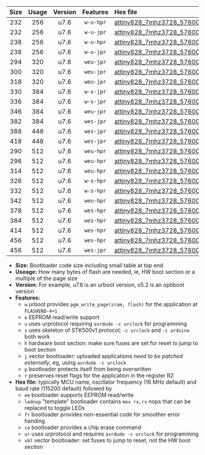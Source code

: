 |Size|Usage|Version|Features|Hex file|
|:-:|:-:|:-:|:-:|:--|
|232|256|u7.6|`w-u-hpr`|[attiny828_7mhz3728_57600bps_ur.hex](https://raw.githubusercontent.com/stefanrueger/urboot/main/attiny828_7mhz3728_57600bps_ur.hex)|
|232|256|u7.6|`w-u-jpr`|[attiny828_7mhz3728_57600bps_ur_vbl.hex](https://raw.githubusercontent.com/stefanrueger/urboot/main/attiny828_7mhz3728_57600bps_ur_vbl.hex)|
|238|256|u7.6|`w-u-hpr`|[attiny828_7mhz3728_57600bps_lednop_ur.hex](https://raw.githubusercontent.com/stefanrueger/urboot/main/attiny828_7mhz3728_57600bps_lednop_ur.hex)|
|238|256|u7.6|`w-u-jpr`|[attiny828_7mhz3728_57600bps_lednop_ur_vbl.hex](https://raw.githubusercontent.com/stefanrueger/urboot/main/attiny828_7mhz3728_57600bps_lednop_ur_vbl.hex)|
|294|320|u7.6|`weu-jpr`|[attiny828_7mhz3728_57600bps_ee_ur_vbl.hex](https://raw.githubusercontent.com/stefanrueger/urboot/main/attiny828_7mhz3728_57600bps_ee_ur_vbl.hex)|
|300|320|u7.6|`weu-jpr`|[attiny828_7mhz3728_57600bps_ee_lednop_ur_vbl.hex](https://raw.githubusercontent.com/stefanrueger/urboot/main/attiny828_7mhz3728_57600bps_ee_lednop_ur_vbl.hex)|
|318|320|u7.6|`weu-jpr`|[attiny828_7mhz3728_57600bps_ee_lednop_fr_ur_vbl.hex](https://raw.githubusercontent.com/stefanrueger/urboot/main/attiny828_7mhz3728_57600bps_ee_lednop_fr_ur_vbl.hex)|
|330|384|u7.6|`w-s-jpr`|[attiny828_7mhz3728_57600bps_vbl.hex](https://raw.githubusercontent.com/stefanrueger/urboot/main/attiny828_7mhz3728_57600bps_vbl.hex)|
|336|384|u7.6|`w-s-jpr`|[attiny828_7mhz3728_57600bps_lednop_vbl.hex](https://raw.githubusercontent.com/stefanrueger/urboot/main/attiny828_7mhz3728_57600bps_lednop_vbl.hex)|
|346|384|u7.6|`weu-jpr`|[attiny828_7mhz3728_57600bps_ee_lednop_fr_ce_ur_vbl.hex](https://raw.githubusercontent.com/stefanrueger/urboot/main/attiny828_7mhz3728_57600bps_ee_lednop_fr_ce_ur_vbl.hex)|
|382|384|u7.6|`wes-jpr`|[attiny828_7mhz3728_57600bps_ee_vbl.hex](https://raw.githubusercontent.com/stefanrueger/urboot/main/attiny828_7mhz3728_57600bps_ee_vbl.hex)|
|388|448|u7.6|`wes-jpr`|[attiny828_7mhz3728_57600bps_ee_lednop_vbl.hex](https://raw.githubusercontent.com/stefanrueger/urboot/main/attiny828_7mhz3728_57600bps_ee_lednop_vbl.hex)|
|418|448|u7.6|`wes-jpr`|[attiny828_7mhz3728_57600bps_ee_lednop_fr_vbl.hex](https://raw.githubusercontent.com/stefanrueger/urboot/main/attiny828_7mhz3728_57600bps_ee_lednop_fr_vbl.hex)|
|290|512|u7.6|`weu-hpr`|[attiny828_7mhz3728_57600bps_ee_ur.hex](https://raw.githubusercontent.com/stefanrueger/urboot/main/attiny828_7mhz3728_57600bps_ee_ur.hex)|
|296|512|u7.6|`weu-hpr`|[attiny828_7mhz3728_57600bps_ee_lednop_ur.hex](https://raw.githubusercontent.com/stefanrueger/urboot/main/attiny828_7mhz3728_57600bps_ee_lednop_ur.hex)|
|314|512|u7.6|`weu-hpr`|[attiny828_7mhz3728_57600bps_ee_lednop_fr_ur.hex](https://raw.githubusercontent.com/stefanrueger/urboot/main/attiny828_7mhz3728_57600bps_ee_lednop_fr_ur.hex)|
|326|512|u7.6|`w-s-hpr`|[attiny828_7mhz3728_57600bps.hex](https://raw.githubusercontent.com/stefanrueger/urboot/main/attiny828_7mhz3728_57600bps.hex)|
|332|512|u7.6|`w-s-hpr`|[attiny828_7mhz3728_57600bps_lednop.hex](https://raw.githubusercontent.com/stefanrueger/urboot/main/attiny828_7mhz3728_57600bps_lednop.hex)|
|342|512|u7.6|`weu-hpr`|[attiny828_7mhz3728_57600bps_ee_lednop_fr_ce_ur.hex](https://raw.githubusercontent.com/stefanrueger/urboot/main/attiny828_7mhz3728_57600bps_ee_lednop_fr_ce_ur.hex)|
|378|512|u7.6|`wes-hpr`|[attiny828_7mhz3728_57600bps_ee.hex](https://raw.githubusercontent.com/stefanrueger/urboot/main/attiny828_7mhz3728_57600bps_ee.hex)|
|384|512|u7.6|`wes-hpr`|[attiny828_7mhz3728_57600bps_ee_lednop.hex](https://raw.githubusercontent.com/stefanrueger/urboot/main/attiny828_7mhz3728_57600bps_ee_lednop.hex)|
|414|512|u7.6|`wes-hpr`|[attiny828_7mhz3728_57600bps_ee_lednop_fr.hex](https://raw.githubusercontent.com/stefanrueger/urboot/main/attiny828_7mhz3728_57600bps_ee_lednop_fr.hex)|
|456|512|u7.6|`wes-hpr`|[attiny828_7mhz3728_57600bps_ee_lednop_fr_ce.hex](https://raw.githubusercontent.com/stefanrueger/urboot/main/attiny828_7mhz3728_57600bps_ee_lednop_fr_ce.hex)|
|456|512|u7.6|`wes-jpr`|[attiny828_7mhz3728_57600bps_ee_lednop_fr_ce_vbl.hex](https://raw.githubusercontent.com/stefanrueger/urboot/main/attiny828_7mhz3728_57600bps_ee_lednop_fr_ce_vbl.hex)|

- **Size:** Bootloader code size including small table at top end
- **Useage:** How many bytes of flash are needed, ie, HW boot section or a multiple of the page size
- **Version:** For example, u7.6 is an urboot version, o5.2 is an optiboot version
- **Features:**
  + `w` urboot provides `pgm_write_page(sram, flash)` for the application at `FLASHEND-4+1`
  + `e` EEPROM read/write support
  + `u` uses urprotocol requiring `avrdude -c urclock` for programming
  + `s` uses skeleton of STK500v1 protocol; `-c urclock` and `-c arduino` both work
  + `h` hardware boot section: make sure fuses are set for reset to jump to boot section
  + `j` vector bootloader: uploaded applications *need to be patched externally*, eg, using `avrdude -c urclock`
  + `p` bootloader protects itself from being overwritten
  + `r` preserves reset flags for the application in the register R2
- **Hex file:** typically MCU name, oscillator frequency (16 MHz default) and baud rate (115200 default) followed by
  + `ee` bootloader supports EEPROM read/write
  + `lednop` "template" bootloader contains `mov rx,rx` nops that can be replaced to toggle LEDs
  + `fr` bootloader provides non-essential code for smoother error handing
  + `ce` bootloader provides a chip erase command
  + `ur` uses urprotocol and requires `avrdude -c urclock` for programming
  + `vbl` vector bootloader: set fuses to jump to reset, not the HW boot section
